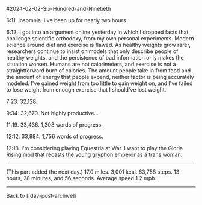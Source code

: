 #2024-02-02-Six-Hundred-and-Ninetieth

6:11.  Insomnia.  I've been up for nearly two hours.

6:12.  I got into an argument online yesterday in which I dropped facts that challenge scientific orthodoxy, from my own personal experiments.  Modern science around diet and exercise is flawed.  As healthy weights grow rarer, researchers continue to insist on models that only describe people of healthy weights, and the persistence of bad information only makes the situation worsen.  Humans are not calorimeters, and exercise is not a straightforward burn of calories.  The amount people take in from food and the amount of energy that people expend, neither factor is being accurately modeled.  I've gained weight from too little to gain weight on, and I've failed to lose weight from enough exercise that I should've lost weight.

7:23.  32,128.

9:34.  32,670.  Not highly productive...

11:19.  33,436.  1,308 words of progress.

12:12.  33,884.  1,756 words of progress.

12:13.  I'm considering playing Equestria at War.  I want to play the Gloria Rising mod that recasts the young gryphon emperor as a trans woman.

---
(This part added the next day.)  17.0 miles.  3,001 kcal.  63,758 steps.  13 hours, 28 minutes, and 56 seconds.  Average speed 1.2 mph.

---
Back to [[day-post-archive]]